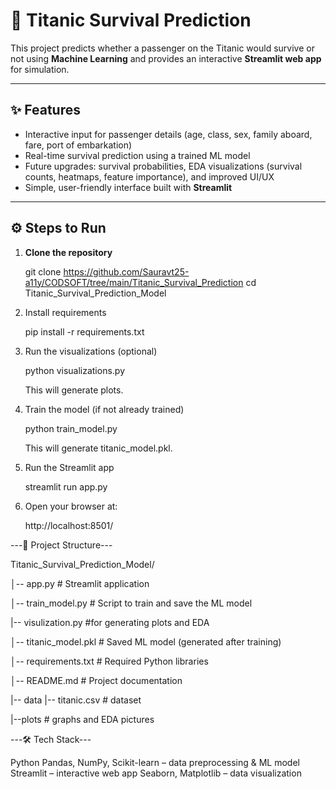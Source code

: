 # 🚢 Titanic Survival Prediction  

This project predicts whether a passenger on the Titanic would survive or not using **Machine Learning** and provides an interactive **Streamlit web app** for simulation.  

---

## ✨ Features  
- Interactive input for passenger details (age, class, sex, family aboard, fare, port of embarkation)  
- Real-time survival prediction using a trained ML model  
- Future upgrades: survival probabilities, EDA visualizations (survival counts, heatmaps, feature importance), and improved UI/UX  
- Simple, user-friendly interface built with **Streamlit**  

---

## ⚙️ Steps to Run  

1. **Clone the repository**  

   git clone https://github.com/Sauravt25-a11y/CODSOFT/tree/main/Titanic_Survival_Prediction
   cd Titanic_Survival_Prediction_Model

2. Install requirements

   pip install -r requirements.txt

3. Run the visualizations (optional)

   python visualizations.py

   This will generate plots.

4. Train the model (if not already trained)

   python train_model.py
   
   This will generate titanic_model.pkl.

5. Run the Streamlit app

   streamlit run app.py

6. Open your browser at:

   http://localhost:8501/


---📂 Project Structure---

Titanic_Survival_Prediction_Model/

   │-- app.py                # Streamlit application  
   
   │-- train_model.py        # Script to train and save the ML model
   
   |-- visulization.py       #for generating plots and EDA 
   
   │-- titanic_model.pkl     # Saved ML model (generated after training)  
   
   │-- requirements.txt      # Required Python libraries  
   
   │-- README.md             # Project documentation 
   
   |-- data
      |-- titanic.csv        # dataset
   
   |--plots                  # graphs and EDA pictures


---🛠️ Tech Stack---

   Python
   Pandas, NumPy, Scikit-learn – data preprocessing & ML model
   Streamlit – interactive web app
   Seaborn, Matplotlib – data visualization

